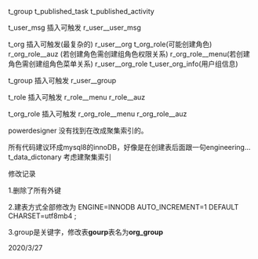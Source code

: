t_group
t_published_task
t_published_activity

t_user_msg 插入可触发 
r_user__user_msg

t_org 插入可触发(最复杂的)
r_user__org 
t_org_role(可能创建角色)
r_org_role__auz (若创建角色需创建组角色权限关系)
r_org_role__menu(若创建角色需创建组角色菜单关系)
r_user__org_role
t_user_org_info(用户组信息)

t_group 插入可触发
r_user__group

t_role 插入可触发
r_role__menu
r_role__auz

t_org_role 插入可触发
r_org_role__menu
r_org_role__auz



powerdesigner 没有找到在改成聚集索引的。

所有代码建议环成mysql8的innoDB，好像是在创建表后面跟一句engineering...
t_data_dictonary 考虑建聚集索引





修改记录

1.删除了所有外键

2.建表方式全部修改为 ENGINE=INNODB AUTO_INCREMENT=1 DEFAULT CHARSET=utf8mb4 ;

3.group是关键字，修改表**gourp**表名为**org_group**

2020/3/27